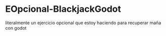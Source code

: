 # EOpcional-BlackjackGodot
literalmente un ejercicio opcional que estoy haciendo para recuperar maña con godot 
